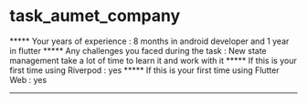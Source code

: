 # task_aumet_company


***** Your years of experience :
 8 months in android developer and 1 year in flutter
***** Any challenges you faced during the task : 
New state management take a lot of time to learn it and work with it
***** If this is your first time using Riverpod :
yes
***** If this is your first time using Flutter Web :
yes
***** 


 